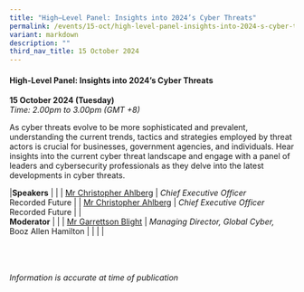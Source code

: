 ```yaml
---
title: "High–Level Panel: Insights into 2024’s Cyber Threats"
permalink: /events/15-oct/high-level-panel-insights-into-2024-s-cyber-threats/
variant: markdown
description: ""
third_nav_title: 15 October 2024
---
```

#### **High-Level Panel: Insights into 2024’s Cyber Threats**

**15 October 2024 (Tuesday)**  
*Time: 2.00pm to 3.00pm (GMT +8)*

As cyber threats evolve to be more sophisticated and prevalent, understanding the current trends, tactics and strategies employed by threat actors is crucial for businesses, government agencies, and individuals. Hear insights into the current cyber threat landscape and engage with a panel of leaders and cybersecurity professionals as they delve into the latest developments in cyber threats.

|**Speakers**          |                                                              |
| [Mr Christopher Ahlberg](/speakers/mr-christopher-ahlberg/)  | *Chief Executive Officer* <br>Recorded Future      |
| [Mr Christopher Ahlberg](/speakers/mr-christopher-ahlberg/)  | *Chief Executive Officer* <br>Recorded Future      |
|<br> **Moderator**          |                                                           |
| [Mr Garrettson Blight](/speakers/mr-garrettson-blight/)  | *Managing Director, Global Cyber,*<br>Booz Allen Hamilton                |
| | |


<br><br><br>
*Information is accurate at time of publication*
